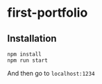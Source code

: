 # first-portfolio

## Installation
``` 
npm install
npm run start
```
And then go to `localhost:1234`
